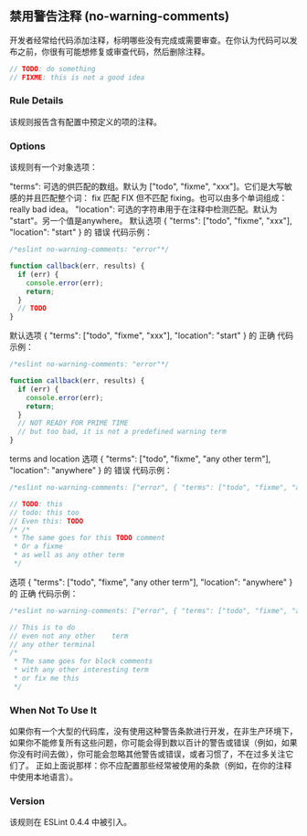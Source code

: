 ## 禁用警告注释 (no-warning-comments)

开发者经常给代码添加注释，标明哪些没有完成或需要审查。在你认为代码可以发布之前，你很有可能想修复或审查代码，然后删除注释。
```js
// TODO: do something
// FIXME: this is not a good idea
```

### Rule Details
该规则报告含有配置中预定义的项的注释。

### Options
该规则有一个对象选项：

"terms": 可选的供匹配的数组。默认为 ["todo", "fixme", "xxx"]。它们是大写敏感的并且匹配整个词： fix 匹配 FIX 但不匹配 fixing。也可以由多个单词组成：really bad idea。
"location": 可选的字符串用于在注释中检测匹配。默认为 "start"。另一个值是anywhere。
默认选项 { "terms": ["todo", "fixme", "xxx"], "location": "start" } 的 错误 代码示例：
```js
/*eslint no-warning-comments: "error"*/

function callback(err, results) {
  if (err) {
    console.error(err);
    return;
  }
  // TODO
}
```

默认选项 { "terms": ["todo", "fixme", "xxx"], "location": "start" } 的 正确 代码示例：
```js
/*eslint no-warning-comments: "error"*/

function callback(err, results) {
  if (err) {
    console.error(err);
    return;
  }
  // NOT READY FOR PRIME TIME
  // but too bad, it is not a predefined warning term
}
```

terms and location
选项 { "terms": ["todo", "fixme", "any other term"], "location": "anywhere" } 的 错误 代码示例：
```js
/*eslint no-warning-comments: ["error", { "terms": ["todo", "fixme", "any other term"], "location": "anywhere" }]*/

// TODO: this
// todo: this too
// Even this: TODO
/* /*
 * The same goes for this TODO comment
 * Or a fixme
 * as well as any other term
 */
```

选项 { "terms": ["todo", "fixme", "any other term"], "location": "anywhere" } 的 正确 代码示例：
```js
/*eslint no-warning-comments: ["error", { "terms": ["todo", "fixme", "any other term"], "location": "anywhere" }]*/

// This is to do
// even not any other    term
// any other terminal
/*
 * The same goes for block comments
 * with any other interesting term
 * or fix me this
 */
```

### When Not To Use It
如果你有一个大型的代码库，没有使用这种警告条款进行开发，在非生产环境下，如果你不能修复所有这些问题，你可能会得到数以百计的警告或错误（例如，如果你没有时间去做），你可能会忽略其他警告或错误，或者习惯了，不在过多关注它们了。
正如上面说那样：你不应配置那些经常被使用的条款（例如，在你的注释中使用本地语言）。

### Version
该规则在 ESLint 0.4.4 中被引入。

